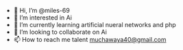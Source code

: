 - 👋 Hi, I’m @miles-69
- 👀 I’m interested in Ai 
- 🌱 I’m currently learning artificial nueral networks and php
- 💞️ I’m looking to collaborate on Ai
- 📫 How to reach me talent muchawaya40@gmail.com

<!---
miles-69/miles-69 is a ✨ special ✨ repository because its `README.md` (this file) appears on your GitHub profile.
You can click the Preview link to take a look at your changes.
--->
